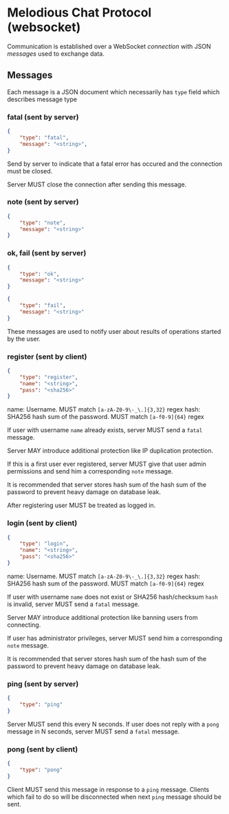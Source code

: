 # Melodious Chat Protocol (websocket)

Communication is established over a WebSocket _connection_ with JSON _messages_ used to exchange data.

## Messages

Each message is a JSON document which necessarily has `type` field which describes message type

### fatal (sent by server)

```json
{
    "type": "fatal",
    "message": "<string>",
}
```

Send by server to indicate that a fatal error has occured and the connection must be closed.

Server MUST close the connection after sending this message.

### note (sent by server)

```json
{
    "type": "note",
    "message": "<string>"
}
```

### ok, fail (sent by server)

```json
{
    "type": "ok",
    "message": "<string>"
}
```

```json
{
    "type": "fail",
    "message": "<string>"
}
```

These messages are used to notify user about results of operations started by the user.

### register (sent by client)

```json
{
    "type": "register",
    "name": "<string>",
    "pass": "<sha256>"
}
```

name: Username. MUST match `[a-zA-Z0-9\-_\.]{3,32}` regex
hash: SHA256 hash sum of the password. MUST match `[a-f0-9]{64}` regex

If user with username `name` already exists, server MUST send a `fatal` message.

Server MAY introduce additional protection like IP duplication protection.

If this is a first user ever registered, server MUST give that user admin permissions and send him a corresponding `note` message.

It is recommended that server stores hash sum of the hash sum of the password to prevent heavy damage on database leak.

After registering user MUST be treated as logged in.

### login (sent by client)

```json
{
    "type": "login",
    "name": "<string>",
    "pass": "<sha256>"
}
```

name: Username. MUST match `[a-zA-Z0-9\-_\.]{3,32}` regex
hash: SHA256 hash sum of the password. MUST match `[a-f0-9]{64}` regex

If user with username `name` does not exist or SHA256 hash/checksum `hash` is invalid, server MUST send a `fatal` message.

Server MAY introduce additional protection like banning users from connecting.

If user has administrator privileges, server MUST send him a corresponding `note` message.

It is recommended that server stores hash sum of the hash sum of the password to prevent heavy damage on database leak.

### ping (sent by server)

```json
{
    "type": "ping"
}
```

Server MUST send this every N seconds. If user does not reply with a `pong` message in N seconds, server MUST send a `fatal` message.

### pong (sent by client)

```json
{
    "type": "pong"
}
```

Client MUST send this message in response to a `ping` message. Clients which fail to do so will be disconnected when next `ping` message should be sent.